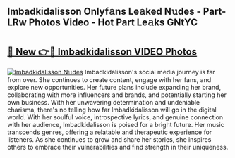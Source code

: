 ## Imbadkidalisson Onlyf𝚊ns Le𝚊ked N𝚞des - Part-LRw Photos Video - Hot Part Le𝚊ks GNtYC

# <h2><a href="http://ab47169.deff.icu/?id=Imbadkidalisson">🔗 New 👉🔴 Imbadkidalisson VIDEO Photos</a></h2>

[![Imbadkidalisson N𝚞des](https://i.imgur.com/rIISA9y.gif)](http://ab47169.deff.icu/?id=Imbadkidalisson)
Imbadkidalisson's social media journey is far from over. She continues to create content, engage with her fans, and explore new opportunities. Her future plans include expanding her brand, collaborating with more influencers and brands, and potentially starting her own business. With her unwavering determination and undeniable charisma, there's no telling how far Imbadkidalisson will go in the digital world. With her soulful voice, introspective lyrics, and genuine connection with her audience, Imbadkidalisson is poised for a bright future. Her music transcends genres, offering a relatable and therapeutic experience for listeners. As she continues to grow and share her stories, she inspires others to embrace their vulnerabilities and find strength in their uniqueness.
